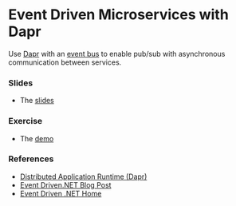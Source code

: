 # Event Driven Microservices with Dapr

Use [Dapr](https://dapr.io/) with an [event bus](https://github.com/event-driven-dotnet/EventDriven.EventBus.Dapr) to enable pub/sub with asynchronous communication between services.

### Slides

- The [slides](slides/NDDNUG%20Microservices%20Dapr%20Oct-2022.pdf)

### Exercise

- The [demo](demo/demo-readme.md)

### References

- [Distributed Application Runtime (Dapr)](https://dapr.io/)
- [Event Driven.NET Blog Post](https://blog.tonysneed.com/2022/03/21/event-driven-microservices-dotnet-platform/)
- [Event Driven .NET Home](https://github.com/event-driven-dotnet/home)
